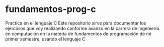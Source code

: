 # fundamentos-prog-c
Practica en el lenguaje C
Este repositorio sirve para documentar los ejercicios que voy realizando conforme avanzo en la carrera de Ingeniería en computación en la materia de fundamentos de programación de mi primer semestre, usando el lenguaje C
